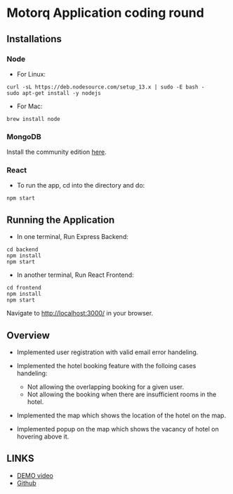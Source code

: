 # Motorq Application coding round

## Installations

### Node

* For Linux:
```
curl -sL https://deb.nodesource.com/setup_13.x | sudo -E bash -
sudo apt-get install -y nodejs
```

* For Mac:
```
brew install node
```

### MongoDB

Install the community edition [here](https://docs.mongodb.com/manual/installation/#mongodb-community-edition-installation-tutorials).


### React


* To run the app, cd into the directory and do:
```
npm start
```

## Running the Application

* In one terminal, Run Express Backend:
```
cd backend
npm install
npm start
```

* In another terminal, Run React Frontend:
```
cd frontend
npm install
npm start
```

Navigate to [http://localhost:3000/](http://localhost:3000/) in your browser.

## Overview

* Implemented user registration with valid email error handeling.

* Implemented the hotel booking feature with the folloing cases handeling:
   * Not allowing the overlapping booking for a given user.
   * Not allowing the booking when there are insufficient rooms in the hotel.
* Implemented the map which shows the location of the hotel on the map. 
* Implemented popup on the map which shows the vacancy of hotel on hovering above it.


## LINKS



* [DEMO video](https://drive.google.com/file/d/1Ig-EntZgjd1lRDXrK6lGLQp5PreQv0k_/view?usp=sharing)
* [Github](https://drive.google.com/file/d/1Ig-EntZgjd1lRDXrK6lGLQp5PreQv0k_/view?usp=sharing)



